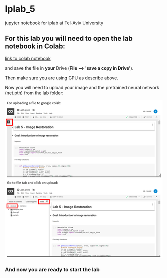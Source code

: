# Iplab_5
jupyter notebook for iplab at Tel-Aviv University 

## For this lab you will need to open the lab notebook in Colab:
[link to colab notebook](https://colab.research.google.com/github/ophir91/Iplab_5/blob/master/Lab5.ipynb)

and save the file in __your__ Drive (__File --> 'save a copy in Drive'__).

Then make sure you are using GPU as describe above.

Now you will need to upload your image and the pretrained neural network (net.pth) from the lab folder:

![upload file image](upload_file_to_colab.png)

### __And now you are ready to start the lab__

